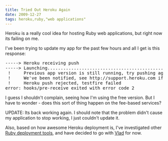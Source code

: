 ```yaml
---
title: Tried Out Heroku Again
date: 2009-12-27
tags: heroku,ruby,"web applications"
---
```

Heroku is a really cool idea for hosting Ruby web applications, but right now its failing on me.

I've been trying to update my app for the past few hours and all I get is this response:

<pre class="sh_sh">
-----> Heroku receiving push
-----> Launching........................................................... failed (Heroku error)
 !     Previous app version is still running, try pushing again shortly
 !     We've been notified, see http://support.heroku.com if the problem persists
 !     Heroku push rejected, testfire failed
error: hooks/pre-receive exited with error code 2
</pre>

I guess I shouldn't complain, seeing how I'm using the free version. But I have to wonder - does this sort of thing happen on the fee-based services?

UPDATE: Its back working again. I should note that the problem didn't cause my application to stop working, I just couldn't update it.

Also, based on how awesome Heroku deployment is, I've investigated other [Ruby deployment tools](http://www.docunext.com/wiki/Ruby#Ruby_Deployment_Tools), and have decided to go with [Vlad](http://www.docunext.com/wiki/Vlad) for now.

